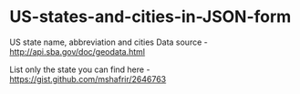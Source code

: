 # US-states-and-cities-in-JSON-form
US state name, abbreviation and cities
Data source - http://api.sba.gov/doc/geodata.html

List only the state you can find here - https://gist.github.com/mshafrir/2646763

